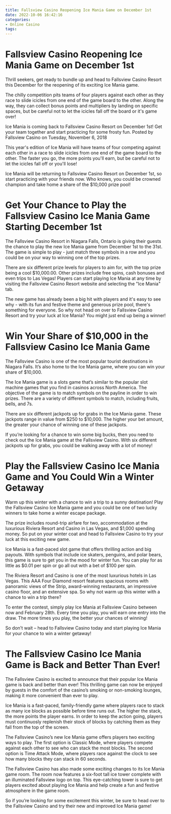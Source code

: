 ```yaml
---
title: Fallsview Casino Reopening Ice Mania Game on December 1st
date: 2022-10-06 16:42:16
categories:
- Online Casino
tags:
---
```



#  Fallsview Casino Reopening Ice Mania Game on December 1st

 Thrill seekers, get ready to bundle up and head to Fallsview Casino Resort this December for the reopening of its exciting Ice Mania game.

The chilly competition pits teams of four players against each other as they race to slide icicles from one end of the game board to the other. Along the way, they can collect bonus points and multipliers by landing on specific spaces, but be careful not to let the icicles fall off the board or it's game over!

Ice Mania is coming back to Fallsview Casino Resort on December 1st! Get your team together and start practicing for some frosty fun. Posted by Fallsview Casino on Tuesday, November 6, 2018

This year's edition of Ice Mania will have teams of four competing against each other in a race to slide icicles from one end of the game board to the other. The faster you go, the more points you'll earn, but be careful not to let the icicles fall off or you'll lose!

Ice Mania will be returning to Fallsview Casino Resort on December 1st, so start practicing with your friends now. Who knows, you could be crowned champion and take home a share of the $10,000 prize pool!

#  Get Your Chance to Play the Fallsview Casino Ice Mania Game Starting December 1st 

The Fallsview Casino Resort in Niagara Falls, Ontario is giving their guests the chance to play the new Ice Mania game from December 1st to the 31st. The game is simple to play - just match three symbols in a row and you could be on your way to winning one of the top prizes.

There are six different prize levels for players to aim for, with the top prize being a cool $10,000.00. Other prizes include free spins, cash bonuses and even trips to Las Vegas! Players can start playing Ice Mania at any time by visiting the Fallsview Casino Resort website and selecting the "Ice Mania" tab.

The new game has already been a big hit with players and it's easy to see why - with its fun and festive theme and generous prize pool, there's something for everyone. So why not head on over to Fallsview Casino Resort and try your luck at Ice Mania? You might just end up being a winner!

#  Win Your Share of $10,000 in the Fallsview Casino Ice Mania Game 

The Fallsview Casino is one of the most popular tourist destinations in Niagara Falls. It’s also home to the Ice Mania game, where you can win your share of $10,000.

The Ice Mania game is a slots game that’s similar to the popular slot machine games that you find in casinos across North America. The objective of the game is to match symbols on the payline in order to win prizes. There are a variety of different symbols to match, including fruits, bells, and 7s.

There are six different jackpots up for grabs in the Ice Mania game. These jackpots range in value from $250 to $10,000. The higher your bet amount, the greater your chance of winning one of these jackpots.

If you’re looking for a chance to win some big bucks, then you need to check out the Ice Mania game at the Fallsview Casino. With six different jackpots up for grabs, you could be walking away with a lot of money!

#  Play the Fallsview Casino Ice Mania Game and You Could Win a Winter Getaway 

Warm up this winter with a chance to win a trip to a sunny destination! Play the Fallsview Casino Ice Mania game and you could be one of two lucky winners to take home a winter escape package.

The prize includes round-trip airfare for two, accommodation at the luxurious Riviera Resort and Casino in Las Vegas, and $1,000 spending money. So put on your winter coat and head to Fallsview Casino to try your luck at this exciting new game.

Ice Mania is a fast-paced slot game that offers thrilling action and big payouts. With symbols that include ice skaters, penguins, and polar bears, this game is sure to get you in the mood for winter fun. You can play for as little as $0.01 per spin or go all out with a bet of $100 per spin.

The Riviera Resort and Casino is one of the most luxurious hotels in Las Vegas. This AAA Four Diamond resort features spacious rooms with panoramic views of the Strip, award-winning restaurants, an impressive casino floor, and an extensive spa. So why not warm up this winter with a chance to win a trip there?

To enter the contest, simply play Ice Mania at Fallsview Casino between now and February 28th. Every time you play, you will earn one entry into the draw. The more times you play, the better your chances of winning!

So don’t wait – head to Fallsview Casino today and start playing Ice Mania for your chance to win a winter getaway!

#  The Fallsview Casino Ice Mania Game is Back and Better Than Ever!

The Fallsview Casino is excited to announce that their popular Ice Mania game is back and better than ever! This thrilling game can now be enjoyed by guests in the comfort of the casino’s smoking or non-smoking lounges, making it more convenient than ever to play.

Ice Mania is a fast-paced, family-friendly game where players race to stack as many ice blocks as possible before time runs out. The higher the stack, the more points the player earns. In order to keep the action going, players must continuosly replenish their stock of blocks by catching them as they fall from the top of the screen.

The Fallsview Casino’s new Ice Mania game offers players two exciting ways to play. The first option is Classic Mode, where players compete against each other to see who can stack the most blocks. The second option is Time Attack Mode, where players race against the clock to see how many blocks they can stack in 60 seconds.

The Fallsview Casino has also made some exciting changes to its Ice Mania game room. The room now features a six-foot tall ice tower complete with an illuminated Fallsview logo on top. This eye-catching tower is sure to get players excited about playing Ice Mania and help create a fun and festive atmosphere in the game room.

So if you’re looking for some excitement this winter, be sure to head over to the Fallsview Casino and try their new and improved Ice Mania game!